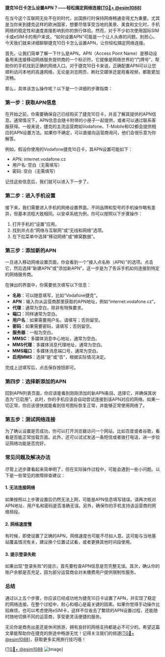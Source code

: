 **捷克10日卡怎么设置APN？——轻松搞定网络连接[[TG💪+ @esim1088](https://t.me/s/esim1088)]**

在当今这个互联网无处不在的时代，出国旅行时保持网络畅通变得尤为重要。尤其是当你来到捷克这样的欧洲国家，想要尽情享受当地的美景、美食和文化时，手机网络的稳定性和速度直接影响到你的旅行体验。然而，对于不少初次使用国际SIM卡或eSIM卡的用户来说，“如何设置APN”可能是一个让人头疼的问题。别担心，今天我们就来详细聊聊捷克10日卡怎么设置APN，让你轻松搞定网络连接。

首先，让我们简单了解一下什么是APN。APN（Access Point Name）是移动设备用来连接移动网络服务提供商的一个标识符。它就像是网络世界的“门牌号”，帮助你的手机找到正确的网络入口。对于捷克10日卡来说，正确配置APN可以让您顺利访问本地的高速网络，无论是浏览网页、刷社交媒体还是观看视频，都能更加流畅。

那么，具体该怎么操作呢？以下是一个详细的步骤指南：

### **第一步：获取APN信息**
在开始之前，你需要确保自己已经购买了捷克10日卡，并且了解其提供的APN信息。通常情况下，APN信息会随卡附带的小册子一起提供，或者可以通过联系客服获得。一般来说，捷克的主流运营商如Vodafone、T-Mobile和O2都会提供相应的APN设置方法。如果你不确定，可以直接向运营商询问，他们会很乐意为你解答。

例如，假设你使用的Vodafone捷克10日卡，其APN设置可能如下：
- APN: internet.vodafone.cz
- 用户名: 空白（无需填写）
- 密码: 空白（无需填写）

记住这些信息后，我们就可以进入下一步了。

### **第二步：进入手机设置**
接下来，我们需要进入手机的网络设置界面。不同品牌和型号的手机操作略有差异，但基本流程大致相同。以安卓系统为例，你可以按照以下步骤操作：
1. 打开手机的“设置”应用。
2. 找到并点击“网络与互联网”或“无线和网络”选项。
3. 在下拉菜单中选择“移动网络”或“蜂窝数据”。

### **第三步：添加新的APN**
一旦进入移动网络设置页面，你会看到一个“接入点名称（APN）”的选项。点击它，然后选择“新建APN”或“添加新APN”。这一步是为了告诉手机如何连接到特定的网络服务商。

在弹出的界面中，你需要依次填写以下信息：
- **名称**：可以随意填写，比如“Vodafone捷克”。
- **APN**：输入你从运营商那里获取的APN地址，例如“internet.vodafone.cz”。
- **代理**：通常为空白，除非有特殊要求。
- **端口**：同样通常为空白。
- **用户名**：如果需要用户名，请填写；否则留空。
- **密码**：如果需要密码，请填写；否则留空。
- **服务器**：一般为空白。
- **MMSC**：多媒体消息中心地址，通常为空白。
- **MMS代理**：多媒体消息代理地址，通常为空白。
- **MMS端口**：多媒体消息端口号，通常为空白。
- **启用MMS**：选择“是”或“否”，根据实际情况决定。

完成上述填写后，点击保存按钮即可。

### **第四步：选择新添加的APN**
回到APN列表页面，你应该能看到刚刚添加的新APN条目。选择它，并确保其状态为“已启用”。此时，你的手机应该会自动尝试连接到该APN对应的网络。如果一切正常，你应该很快就能看到信号图标恢复正常，并能够正常使用网络了。

### **第五步：测试网络连接**
为了确认设置是否成功，你可以打开浏览器访问一个网站，比如百度或者谷歌，看看是否能正常加载页面。此外，还可以试试发送一条短信或者拨打电话，进一步验证网络功能是否完好。

### **常见问题及解决办法**
尽管上述步骤看起来简单明了，但在实际操作过程中，可能会遇到一些小问题。以下是一些常见的故障排查建议：

#### **1. 无法连接网络**
如果按照以上步骤设置后仍然无法上网，可能是APN信息填写错误。请再次核对APN地址、用户名和密码是否准确无误。另外，确保你的手机支持该运营商的网络频段。

#### **2. 网络速度慢**
有时候，即使设置了正确的APN，网络速度也可能不尽如人意。这可能与当地基站覆盖情况有关，建议换个位置试试看，或者更换其他时间段使用。

#### **3. 提示登录失败**
如果出现“登录失败”的提示，首先要检查APN信息是否完整无误。其次，确认你的账户余额是否充足，因为部分运营商会对未缴费用户提供限制性服务。

### **总结**
通过以上五个步骤，你应该已经成功地为捷克10日卡设置了APN，并实现了稳定的网络连接。在整个过程中，耐心和细心是最关键的因素。如果你觉得手动操作比较麻烦，也可以考虑使用eSIM卡，这样不仅省去了繁琐的APN设置过程，还能随时随地切换不同的运营商，享受更灵活便捷的服务。

无论你是商务出差还是休闲旅游，拥有良好的网络支持都是必不可少的。希望这篇文章能帮助你在捷克的旅途中畅游无忧！记得关注我们的频道[[TG💪+ @esim1088](https://t.me/s/esim1088)]，获取更多实用旅行技巧哦！

[[TG💪+ @esim1088](https://t.me/s/esim1088) ![Image](https://i.postimg.cc/4NQfJmqS/Snipaste-2025-05-13-00-14-12.png)]